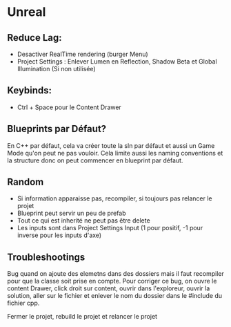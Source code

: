 # Unreal

## Reduce Lag:

* Desactiver RealTime rendering (burger Menu)
* Project Settings : Enlever Lumen en Reflection, Shadow Beta et Global Illumination (Si non utilisée)

## Keybinds:

* Ctrl + Space pour le Content Drawer

## Blueprints par Défaut?

En C++ par défaut, cela va créer toute la sln par défaut et aussi un Game Mode qu'on peut ne pas vouloir. Cela limite aussi les naming conventions et la structure donc on peut commencer en blueprint par défaut.

## Random

* Si information apparaisse pas, recompiler, si toujours pas relancer le projet
* Blueprint peut servir un peu de prefab
* Tout ce qui est inherité ne peut pas être delete
* Les inputs sont dans Project Settings Input (1 pour positif, -1 pour inverse pour les inputs d'axe)



## Troubleshootings

Bug quand on ajoute des elemetns dans des dossiers mais il faut recompiler pour que la classe soit prise en compte. Pour corriger ce bug, on ouvre le content Drawer, click droit sur content, ouvrir dans l'exploreur, ouvrir la solution, aller sur le fichier et enlever le nom du dossier dans le #include du fichier cpp.

Fermer le projet, rebuild le projet et relancer le projet
